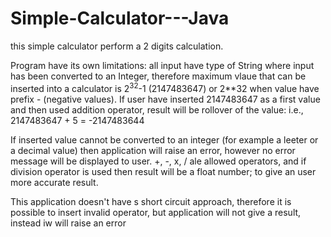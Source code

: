 # Simple-Calculator---Java
this simple calculator perform a 2 digits calculation.

Program have its own limitations:
all input have type of String where input has been converted to an Integer, therefore maximum vlaue that can be inserted into a calculator is 2<sup>32</sup>-1 (2147483647) or 2**32 when value have prefix - (negative values). If user have inserted 2147483647 as a first value and then used addition operator, result will be rollover of the value: i.e., 2147483647 + 5 = -2147483644

If inserted value cannot be converted to an integer (for example a leeter or a decimal value) then application will raise an error, however no error message will be displayed to user.
+, -, x, / ale allowed operators, and if division operator is used then result will be a float number; to give an user more accurate result.

This application doesn't have s short circuit approach, therefore it is possible to insert invalid operator, but application will not give a result, instead iw will raise an error
